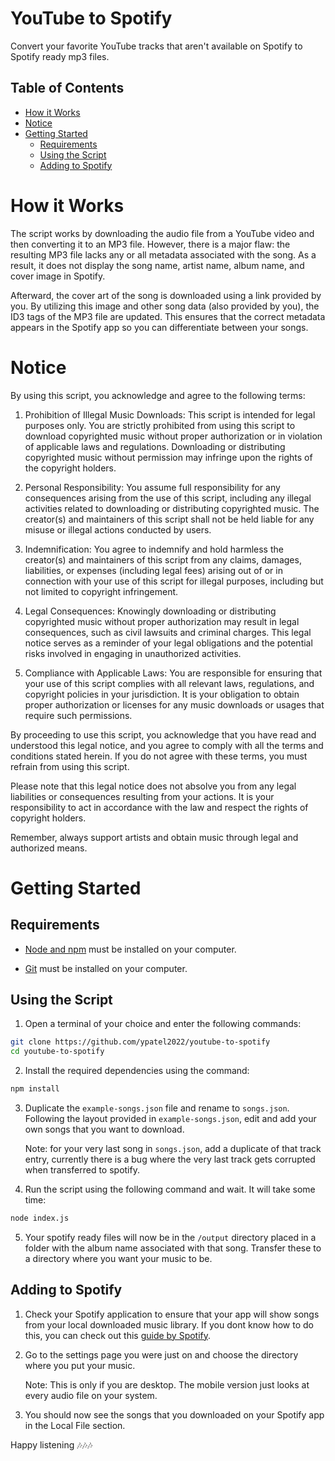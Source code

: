# YouTube to Spotify

Convert your favorite YouTube tracks that aren't available on Spotify to Spotify ready mp3 files.

## Table of Contents

- [How it Works](#how-it-works)
- [Notice](#notice)
- [Getting Started](#getting-started)
  - [Requirements](#requirements)
  - [Using the Script](#using-the-script)
  - [Adding to Spotify](#adding-to-spotify)

# How it Works

The script works by downloading the audio file from a YouTube video and then converting it to an MP3 file. However, there is a major flaw: the resulting MP3 file lacks any or all metadata associated with the song. As a result, it does not display the song name, artist name, album name, and cover image in Spotify.

Afterward, the cover art of the song is downloaded using a link provided by you. By utilizing this image and other song data (also provided by you), the ID3 tags of the MP3 file are updated. This ensures that the correct metadata appears in the Spotify app so you can differentiate between your songs.

# Notice

By using this script, you acknowledge and agree to the following terms:

1. Prohibition of Illegal Music Downloads: This script is intended for legal purposes only. You are strictly prohibited from using this script to download copyrighted music without proper authorization or in violation of applicable laws and regulations. Downloading or distributing copyrighted music without permission may infringe upon the rights of the copyright holders.

2. Personal Responsibility: You assume full responsibility for any consequences arising from the use of this script, including any illegal activities related to downloading or distributing copyrighted music. The creator(s) and maintainers of this script shall not be held liable for any misuse or illegal actions conducted by users.

3. Indemnification: You agree to indemnify and hold harmless the creator(s) and maintainers of this script from any claims, damages, liabilities, or expenses (including legal fees) arising out of or in connection with your use of this script for illegal purposes, including but not limited to copyright infringement.

4. Legal Consequences: Knowingly downloading or distributing copyrighted music without proper authorization may result in legal consequences, such as civil lawsuits and criminal charges. This legal notice serves as a reminder of your legal obligations and the potential risks involved in engaging in unauthorized activities.

5. Compliance with Applicable Laws: You are responsible for ensuring that your use of this script complies with all relevant laws, regulations, and copyright policies in your jurisdiction. It is your obligation to obtain proper authorization or licenses for any music downloads or usages that require such permissions.

By proceeding to use this script, you acknowledge that you have read and understood this legal notice, and you agree to comply with all the terms and conditions stated herein. If you do not agree with these terms, you must refrain from using this script.

Please note that this legal notice does not absolve you from any legal liabilities or consequences resulting from your actions. It is your responsibility to act in accordance with the law and respect the rights of copyright holders.

Remember, always support artists and obtain music through legal and authorized means.

# Getting Started

## Requirements

- [Node and npm](https://nodejs.org/en/) must be installed on your computer.

- [Git](https://github.com/git-guides/install-git) must be installed on your computer.

## Using the Script

1. Open a terminal of your choice and enter the following commands:

```bash
git clone https://github.com/ypatel2022/youtube-to-spotify
cd youtube-to-spotify
```

2. Install the required dependencies using the command:

```bash
npm install
```

3. Duplicate the `example-songs.json` file and rename to `songs.json`.
   Following the layout provided in `example-songs.json`, edit and add your own songs that you want to download.

   Note: for your very last song in `songs.json`, add a duplicate of that track entry, currently there is a bug where the very last track gets corrupted when transferred to spotify.

4. Run the script using the following command and wait. It will take some time:

```bash
node index.js
```

5. Your spotify ready files will now be in the `/output` directory placed in a folder with the album name associated with that song. Transfer these to a directory where you want your music to be.

## Adding to Spotify

1. Check your Spotify application to ensure that your app will show songs from your local downloaded music library. If you dont know how to do this, you can check out this [guide by Spotify](https://support.spotify.com/us/article/local-files/).

2. Go to the settings page you were just on and choose the directory where you put your music.

   Note: This is only if you are desktop. The mobile version just looks at every audio file on your system.

3. You should now see the songs that you downloaded on your Spotify app in the Local File section.

Happy listening 🎶🎶🎶
